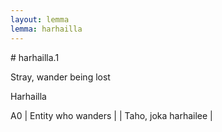 ```yaml
---
layout: lemma
lemma: harhailla
---
```


<div class="sense">
# <span class="sensename">harhailla.1</span>

<span class="description">Stray, wander being lost</span>

<span class="description">Harhailla</span>

A0 | Entity who wanders |   | Taho, joka harhailee |  

</div>

